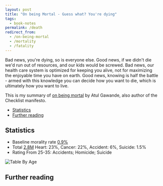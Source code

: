 ```yaml
---
layout: post
title: "On being Mortal - Guess what? You're dying"
tags:
  - book-notes
permalink: /death
redirect_from:
  - /on-being-mortal
  - /mortality
  - /fatality
---
```


Bad news, you're dying, so is everyone else. Good news, if we didn't die we'd run out of resources, and our kids would be screwed. Bad news, our health care system is optimized for keeping you alive, not for maximizing the enjoyable time you have on earth. Good news, knowing is half the battle - armed with this knowledge you can decide how you want to die, which is ultimately how you want to live.

This is my summary of [on being mortal](https://www.amazon.com/Being-Mortal-Medicine-What-Matters-ebook/dp/B00JCW0BCY) by Atul Gawande, also author of the Checklist manifesto.

<!-- prettier-ignore-start -->
<!-- vim-markdown-toc GFM -->

- [Statistics](#statistics)
- [Further reading](#further-reading)

<!-- vim-markdown-toc -->
<!-- prettier-ignore-end -->

## Statistics

- Baseline morality rate [0.9%](https://www.macrotrends.net/countries/USA/united-states/death-rate)
- Total [2.8M](https://www.cdc.gov/nchs/data/nvsr/nvsr68/nvsr68_06-508.pdf) Heart: 23%, Cancer: 22%, Accident: 6%, Suicide: 1.5%
- Rating From 25-35: Accidents; Homicide; Suicide

![Table By Age](https://www.cdc.gov/injury/images/lc-charts/leading_causes_of_death_by_age_group_2017_1100w850h.jpg)

## Further reading
